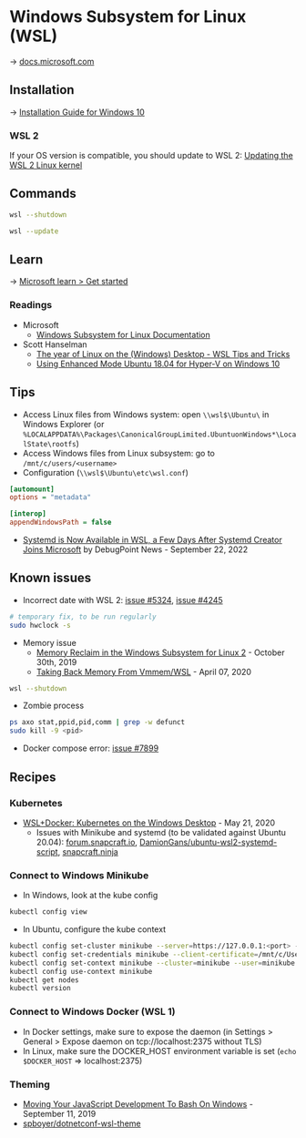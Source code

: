# Windows Subsystem for Linux (WSL)

→ [docs.microsoft.com](https://docs.microsoft.com/en-us/windows/wsl/)

## Installation

→ [Installation Guide for Windows 10](https://docs.microsoft.com/en-us/windows/wsl/install-win10)

### WSL 2

If your OS version is compatible, you should update to WSL 2: [Updating the WSL 2 Linux kernel](https://docs.microsoft.com/en-us/windows/wsl/wsl2-kernel)

## Commands

```bash
wsl --shutdown

wsl --update
```

## Learn

→ [Microsoft learn > Get started](https://docs.microsoft.com/en-us/learn/modules/get-started-with-windows-subsystem-for-linux/)

### Readings

- Microsoft
  - [Windows Subsystem for Linux Documentation](https://docs.microsoft.com/en-us/windows/wsl/about)
- Scott Hanselman
  - [The year of Linux on the (Windows) Desktop - WSL Tips and Tricks](https://www.hanselman.com/blog/TheYearOfLinuxOnTheWindowsDesktopWSLTipsAndTricks.aspx)
  - [Using Enhanced Mode Ubuntu 18.04 for Hyper-V on Windows 10](https://www.hanselman.com/blog/UsingEnhancedModeUbuntu1804ForHyperVOnWindows10.aspx)

## Tips

- Access Linux files from Windows system: open `\\wsl$\Ubuntu\` in Windows Explorer (or `%LOCALAPPDATA%\Packages\CanonicalGroupLimited.UbuntuonWindows*\LocalState\rootfs`)
- Access Windows files from Linux subsystem: go to `/mnt/c/users/<username>`
- Configuration (`\\wsl$\Ubuntu\etc\wsl.conf`)

```ini
[automount]
options = "metadata"

[interop]
appendWindowsPath = false
```

- [Systemd is Now Available in WSL, a Few Days After Systemd Creator Joins Microsoft](https://debugpointnews.com/systemd-microsoft/) by DebugPoint News - September 22, 2022

## Known issues

- Incorrect date with WSL 2: [issue #5324](https://github.com/microsoft/WSL/issues/5324), [issue #4245](https://github.com/microsoft/WSL/issues/4245)

```bash
# temporary fix, to be run regularly
sudo hwclock -s
```

- Memory issue
  - [Memory Reclaim in the Windows Subsystem for Linux 2](https://devblogs.microsoft.com/commandline/memory-reclaim-in-the-windows-subsystem-for-linux-2/) - October 30th, 2019
  - [Taking Back Memory From Vmmem/WSL](https://blog.simonpeterdebbarma.com/2020-04-memory-and-wsl/) - April 07, 2020
  
```bash
wsl --shutdown
```

- Zombie process

```bash
ps axo stat,ppid,pid,comm | grep -w defunct
sudo kill -9 <pid>
```

- Docker compose error: [issue #7899](https://github.com/docker/compose/issues/7899)

## Recipes

### Kubernetes

- [WSL+Docker: Kubernetes on the Windows Desktop](https://kubernetes.io/blog/2020/05/21/wsl-docker-kubernetes-on-the-windows-desktop/) - May 21, 2020
  - Issues with Minikube and systemd (to be validated against Ubuntu 20.04): [forum.snapcraft.io](https://forum.snapcraft.io/t/running-snaps-on-wsl2-insiders-only-for-now/13033/39), [DamionGans/ubuntu-wsl2-systemd-script](https://github.com/DamionGans/ubuntu-wsl2-systemd-script), [snapcraft.ninja](https://snapcraft.ninja/2020/08/06/starting-systemd-in-wsl-when-you-login-to-windows-youll-be-astounded-by-the-speed-improvement/)
  
### Connect to Windows Minikube

- In Windows, look at the kube config

```bash
kubectl config view
```

- In Ubuntu, configure the kube context

```bash
kubectl config set-cluster minikube --server=https://127.0.0.1:<port> --certificate-authority=/mnt/c/Users/<username>/.minikube/ca.crt
kubectl config set-credentials minikube --client-certificate=/mnt/c/Users/<username>/.minikube/profiles/minikube/client.crt --client-key=/mnt/c/Users/<username>/.minikube/profiles/minikube/client.key
kubectl config set-context minikube --cluster=minikube --user=minikube
kubectl config use-context minikube
kubectl get nodes
kubectl version
```

### Connect to Windows Docker (WSL 1)

- In Docker settings, make sure to expose the daemon (in Settings > General > Expose daemon on tcp://localhost:2375 without TLS)
- In Linux, make sure the DOCKER_HOST environment variable is set (`echo $DOCKER_HOST` => localhost:2375)

### Theming

- [Moving Your JavaScript Development To Bash On Windows](https://www.smashingmagazine.com/2019/09/moving-javascript-development-bash-windows/) - September 11, 2019
- [spboyer/dotnetconf-wsl-theme](https://github.com/spboyer/dotnetconf-wsl-theme)
